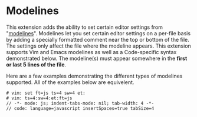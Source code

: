 # Modelines
This extension adds the ability to set certain editor settings from "[modelines](http://vim.wikia.com/wiki/Modeline_magic)".
Modelines let you set certain editor settings on a per-file basis by adding a specially formatted comment near the top or bottom of the file.
The settings only affect the file where the modeline appears. This extension supports Vim and Emacs modelines as well as a Code-specific syntax demonstrated below. The modeline(s) must appear somewhere in the **first or last 5 lines of the file**.

Here are a few examples demonstrating the different types of modelines supported. All of the examples below are equivelent.
```
# vim: set ft=js ts=4 sw=4 et:
# vim: ts=4:sw=4:et:ft=js
// -*- mode: js; indent-tabs-mode: nil; tab-width: 4 -*-
// code: language=javascript insertSpaces=true tabSize=4
```




